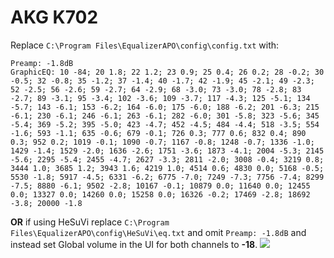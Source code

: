# AKG K702
Replace `C:\Program Files\EqualizerAPO\config\config.txt` with:
```
Preamp: -1.8dB
GraphicEQ: 10 -84; 20 1.8; 22 1.2; 23 0.9; 25 0.4; 26 0.2; 28 -0.2; 30 -0.5; 32 -0.8; 35 -1.2; 37 -1.4; 40 -1.7; 42 -1.9; 45 -2.1; 49 -2.3; 52 -2.5; 56 -2.6; 59 -2.7; 64 -2.9; 68 -3.0; 73 -3.0; 78 -2.8; 83 -2.7; 89 -3.1; 95 -3.4; 102 -3.6; 109 -3.7; 117 -4.3; 125 -5.1; 134 -5.7; 143 -6.1; 153 -6.2; 164 -6.0; 175 -6.0; 188 -6.2; 201 -6.3; 215 -6.1; 230 -6.1; 246 -6.1; 263 -6.1; 282 -6.0; 301 -5.8; 323 -5.6; 345 -5.4; 369 -5.2; 395 -5.0; 423 -4.7; 452 -4.5; 484 -4.4; 518 -3.5; 554 -1.6; 593 -1.1; 635 -0.6; 679 -0.1; 726 0.3; 777 0.6; 832 0.4; 890 0.3; 952 0.2; 1019 -0.1; 1090 -0.7; 1167 -0.8; 1248 -0.7; 1336 -1.0; 1429 -1.4; 1529 -2.0; 1636 -2.6; 1751 -3.6; 1873 -4.1; 2004 -5.3; 2145 -5.6; 2295 -5.4; 2455 -4.7; 2627 -3.3; 2811 -2.0; 3008 -0.4; 3219 0.8; 3444 1.0; 3685 1.2; 3943 1.6; 4219 1.0; 4514 0.6; 4830 0.0; 5168 -0.5; 5530 -1.8; 5917 -4.5; 6331 -6.2; 6775 -7.0; 7249 -7.3; 7756 -7.4; 8299 -7.5; 8880 -6.1; 9502 -2.8; 10167 -0.1; 10879 0.0; 11640 0.0; 12455 0.0; 13327 0.0; 14260 0.0; 15258 0.0; 16326 -0.2; 17469 -2.8; 18692 -3.8; 20000 -1.8
```
**OR** if using HeSuVi replace `C:\Program Files\EqualizerAPO\config\HeSuVi\eq.txt` and omit `Preamp: -1.8dB` and instead set Global volume in the UI for both channels to **-18**.
![](https://raw.githubusercontent.com/jaakkopasanen/AutoEq/master/results/Innerfidelity%202017/innerfidelity/onear/AKG%20K702/AKG%20K702.png)